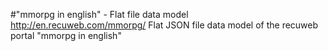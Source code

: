 #"mmorpg in english" - Flat file data model
http://en.recuweb.com/mmorpg/
Flat JSON file data model of the recuweb portal "mmorpg in english"
